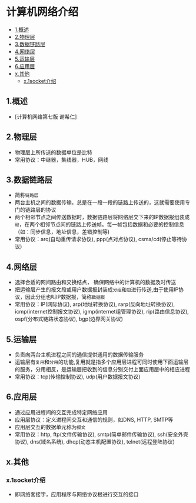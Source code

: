 # 计算机网络介绍

<!-- vim-markdown-toc Marked -->

* [1.概述](#1.概述)
* [2.物理层](#2.物理层)
* [3.数据链路层](#3.数据链路层)
* [4.网络层](#4.网络层)
* [5.运输层](#5.运输层)
* [6.应用层](#6.应用层)
* [x.其他](#x.其他)
    - [x.1socket介绍](#x.1socket介绍)

<!-- vim-markdown-toc -->

## 1.概述

- [计算机网络第七版 谢希仁]

## 2.物理层

- 物理层上所传送的数据单位是比特
- 常用协议：中继器，集线器，HUB，网线

## 3.数据链路层

- 简称`链路层`
- 两台主机之间的数据传输，总是在一段一段的链路上传送的，这就需要使用专门的链路层的协议
- 两个相邻节点之间传送数据时，数据链路层将网络层交下来的IP数据报组装成`帧`，在两个相邻节点间的链路上传送帧。每一帧包括数据和必要的控制信息（如：同步信息，地址信息，差错控制等)
- 常用协议：arq(自动重传请求协议), ppp(点对点协议), csma/cd(停止等待协议)

## 4.网络层

- 选择合适的网间路由和交换结点， 确保网络中的计算机的数据及时传送
- 把运输层产生的报文段或用户数据报封装成`分组`和`包`进行传送,由于使用IP协议，因此分组也叫IP数据报，简称`数据报`
- 常用协议：IP(网际协议), arp(地址转换协议), rarp(反向地址转换协议), icmp(internet控制报文协议), igmp(internet组管理协议), rip(路由信息协议), ospf(分布式链路状态协议), bgp(边界网关协议)

## 5.运输层

- 负责向两台主机进程之间的通信提供通用的数据传输服务
- 运输层有`复用`和`分用`的功能,复用就是指多个应用层进程可同时使用下面运输层的服务，分用相反，是运输层把收到的信息分别交付上面应用层中的相应进程
- 常用协议：tcp(传输控制协议), udp(用户数据报文协议)

## 6.应用层

- 通过应用进程间的交互完成特定网络应用
- 应用层协议：定义进程间交互和通信的规则，如DNS, HTTP, SMTP等
- 应用层交互的数据单元称为`报文`
- 常用协议：http, ftp(文件传输协议), smtp(简单邮件传输协议), ssh(安全外壳协议), dns(域名系统), dhcp(动态主机配置协议), telnet(远程登陆协议)

## x.其他

### x.1socket介绍

- 即网络套接字，应用程序与网络协议根进行交互的接口
